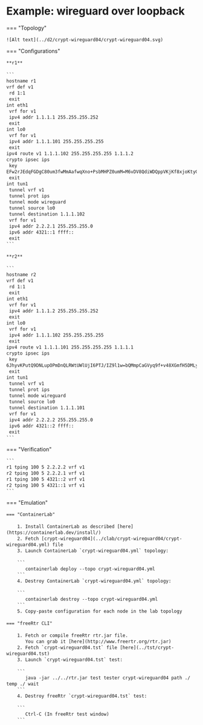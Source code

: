 # Example: wireguard over loopback

=== "Topology"

    ![Alt text](../d2/crypt-wireguard04/crypt-wireguard04.svg)

=== "Configurations"

    **r1**

    ```
    hostname r1
    vrf def v1
     rd 1:1
     exit
    int eth1
     vrf for v1
     ipv4 addr 1.1.1.1 255.255.255.252
     exit
    int lo0
     vrf for v1
     ipv4 addr 1.1.1.101 255.255.255.255
     exit
    ipv4 route v1 1.1.1.102 255.255.255.255 1.1.1.2
    crypto ipsec ips
     key EFw2rJEdqFGDgC80um3fwMmAafwqXno+PsbMHPZ0umM=M6vDV8QdiWDQppVKjKf8xjoKtyGAeRK/Ue48kwKI5Ss=
     exit
    int tun1
     tunnel vrf v1
     tunnel prot ips
     tunnel mode wireguard
     tunnel source lo0
     tunnel destination 1.1.1.102
     vrf for v1
     ipv4 addr 2.2.2.1 255.255.255.0
     ipv6 addr 4321::1 ffff::
     exit
    ```

    **r2**

    ```
    hostname r2
    vrf def v1
     rd 1:1
     exit
    int eth1
     vrf for v1
     ipv4 addr 1.1.1.2 255.255.255.252
     exit
    int lo0
     vrf for v1
     ipv4 addr 1.1.1.102 255.255.255.255
     exit
    ipv4 route v1 1.1.1.101 255.255.255.255 1.1.1.1
    crypto ipsec ips
     key 6JhyvKPutQ9DNLupOPmDnQLRWtUWlUjI6PTJ/IZ9l1w=bQMmpCaGVyq9f+v48XGmfH5DMLytkqziID+rBH+qQic=
     exit
    int tun1
     tunnel vrf v1
     tunnel prot ips
     tunnel mode wireguard
     tunnel source lo0
     tunnel destination 1.1.1.101
     vrf for v1
     ipv4 addr 2.2.2.2 255.255.255.0
     ipv6 addr 4321::2 ffff::
     exit
    ```

=== "Verification"

    ```
    r1 tping 100 5 2.2.2.2 vrf v1
    r2 tping 100 5 2.2.2.1 vrf v1
    r1 tping 100 5 4321::2 vrf v1
    r2 tping 100 5 4321::1 vrf v1
    ```

=== "Emulation"

    === "ContainerLab"

        1. Install ContainerLab as described [here](https://containerlab.dev/install/)  
        2. Fetch [crypt-wireguard04](../clab/crypt-wireguard04/crypt-wireguard04.yml) file  
        3. Launch ContainerLab `crypt-wireguard04.yml` topology:  

        ```
           containerlab deploy --topo crypt-wireguard04.yml  
        ```
        4. Destroy ContainerLab `crypt-wireguard04.yml` topology:  

        ```
           containerlab destroy --topo crypt-wireguard04.yml  
        ```
        5. Copy-paste configuration for each node in the lab topology

    === "freeRtr CLI"

        1. Fetch or compile freeRtr rtr.jar file.  
           You can grab it [here](http://www.freertr.org/rtr.jar)  
        2. Fetch `crypt-wireguard04.tst` file [here](../tst/crypt-wireguard04.tst)  
        3. Launch `crypt-wireguard04.tst` test:  

        ```
           java -jar ../../rtr.jar test tester crypt-wireguard04 path ./ temp ./ wait
        ```
        4. Destroy freeRtr `crypt-wireguard04.tst` test:  

        ```
           Ctrl-C (In freeRtr test window)
        ```

